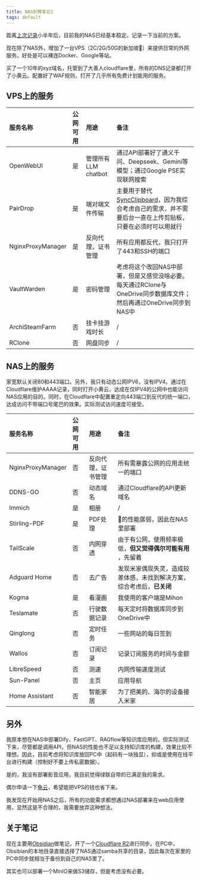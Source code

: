 ```yaml
---
title: NAS折腾笔记2
tags: default
---
```


距离[上次记录](https://pzweuj.github.io/posts/NAS)小半年后，目前我的NAS已经基本稳定。记录一下当前的方案。

现在除了NAS外，增加了一台VPS（2C/2G/50G的新加坡🐥）来提供日常的外网服务。好处是可以裸连Docker、Google等站。

买了一个10年的xyz域名，托管到了大善人cloudflare里，所有的DNS记录都打开了小黄云。配置好了WAF规则，打开了几乎所有免费计划能用的服务。

## VPS上的服务


| 服务名称          | 公网可用 | 用途                | 备注                                                         |
| :---------------- | :------- | :------------------ | :----------------------------------------------------------- |
| OpenWebUI         | 是       | 管理所有LLM chatbot | 通过API部署好了通义千问、Deepseek、Gemini等模型；通过Google PSE实现联网搜索 |
| PairDrop          | 是       | 端对端文件传输      | 主要用于替代[SyncClipboard](https://github.com/Jeric-X/SyncClipboard)，因为我综合考虑自己的需求，并不需要后台一直在上传剪贴板，只要在必须时可以用就行 |
| NginxProxyManager | 是       | 反向代理，证书管理  | 所有应用都反代，我只打开了443和SSH的端口                     |
| VaultWarden       | 是       | 密码管理            | 考虑将这个改回NAS中部署，但是又感觉没啥必要。每天通过RClone与OneDrive同步数据库文件；然后再通过OneDrive同步到NAS中 |
| ArchiSteamFarm    | 否       | 挂卡挂游戏时长      | /                                                            |
| RClone            | 否       | 网盘同步            | /                                                            |



## NAS上的服务

家宽默认关闭80和443端口。另外，我只有动态公网IPV6，没有IPV4。通过在Cloudflare维护AAAA记录，同时打开小黄云，达成在仅IPV4的公网中也能访问NAS应用的目的。同时，在Cloudflare中配置重定向443端口到反代的统一端口，达成访问不带端口号尾巴的效果。实际测试访问速度可接受。


| 服务名称          | 公网可用 | 用途               | 备注                                                         |
| :---------------- | :------- | :----------------- | :----------------------------------------------------------- |
| NginxProxyManager | 否       | 反向代理，证书管理 | 所有需暴露公网的应用走统一的端口                             |
| DDNS-GO           | 否       | 动态域名           | 通过Cloudflare的API更新域名                                  |
| Immich            | 是       | 相册               | /                                                            |
| Stirling-PDF      | 是       | PDF处理            | 🐥的性能孱弱，因此在NAS里部署                                 |
| TailScale         | 否       | 内网穿透           | 由于有公网，使用频率极低，**但又觉得偶尔可能有用** ，先留着                                    |
| Adguard Home      | 否       | 去广告             | 发现米家偶现失灵，造成较差体感，未找到解决方案，综合考虑后，**已关闭** |
| Kogma             | 是       | 看漫画             | 我使用的客户端是Mihon                                        |
| Teslamate         | 否       | 行驶数据记录       | 每天定时将数据库同步到OneDrive中                             |
| Qinglong          | 否       | 定时任务           | 一些网站的每日签到                                           |
| Wallos            | 否       | 订阅记录               | 记录订阅服务的时间与金额           |
| LibreSpeed        | 否       | 测速               | 内网传输速度测试                                             |
| Sun-Panel         | 否       | 主页               | 应用导航                                                     |
| Home Assistant    | 否       | 智能家居           | 为了把美的、海尔的设备接入米家                               |


## 另外

我原本想在NAS中部署Dify、FastGPT、RAGflow等知识库应用的。但实际测试下来，尽管都是调用API，但NAS的性能也不足以支持知识库的构建，效果比较不理想。因此，目前考虑将知识库放回PC中（起码有一块独显），抑或是使用在线平台进行构建（控制好不要上传私密数据）。

是的，我没有部署影音应用，我目前觉得绿联自带的已满足我的需求。

偶尔申请一下[龟云](https://www.oracle.com/cn/cloud/free/)，希望能把VPS的钱也省下来。

我发现在开始用NAS之后，所有的功能需求都想通过NAS部署来在web应用使用，显然这是不合理的，我需要放弃这种想法。



## 关于笔记

现在主要用[Obsidian](https://obsidian.md/)做笔记，开了一个[Cloudflare R2](https://www.cloudflare.com/zh-cn/developer-platform/products/r2/)进行同步。在PC中，Obsibian的本地目录直接选择了NAS通过samba共享的目录，因此每次在家里的PC中同步就相当于备份到自己的NAS里了。

其实也可以部署一个MinIO来做S3储存，但是考虑没有必要。

